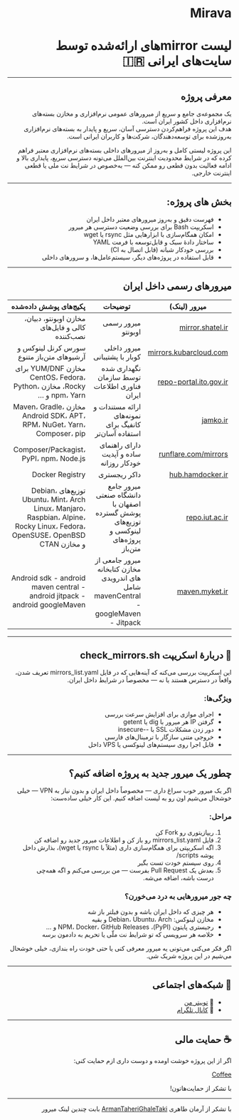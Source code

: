 <div dir="rtl" align="right">

# Mirava
# لیست mirrorهای ارائه‌شده توسط سایت‌های ایرانی 🇮🇷


---

## معرفی پروژه

یک مجموعه‌ی جامع و سریع از میرورهای عمومی نرم‌افزاری و مخازن بسته‌های نرم‌افزاری داخل کشور ایران است.  
هدف این پروژه فراهم‌کردن دسترسی آسان، سریع و پایدار به بسته‌های نرم‌افزاری به‌روزشده برای توسعه‌دهندگان، شرکت‌ها و کاربران ایرانی است.

این پروژه لیستی کامل و به‌روز از میرورهای داخلی بسته‌های نرم‌افزاری معتبر فراهم کرده که در شرایط محدودیت اینترنت بین‌الملل می‌تونه دسترسی سریع، پایداری بالا و ادامه فعالیت بدون قطعی رو ممکن کنه — به‌خصوص در شرایط نت ملی یا قطعی اینترنت خارجی.

---

## بخش های پروژه:

- فهرست دقیق و به‌روز میرورهای معتبر داخل ایران  
- اسکریپت Bash برای بررسی وضعیت دسترسی هر میرور  
- امکان همگام‌سازی با ابزارهایی مثل rsync یا wget  
- ساختار دادهٔ سبک و قابل‌توسعه با فرمت YAML  
- بررسی خودکار شبانه (قابل اتصال به CI)  
- قابل استفاده در پروژه‌های دیگر، سیستم‌عامل‌ها، و سرورهای داخلی

---

## میرورهای رسمی داخل ایران

| میرور (لینک) | توضیحات | پکیج‌های پوشش داده‌شده |
|--------------|----------|--------------------------|
| [mirror.shatel.ir](https://mirror.shatel.ir/) | میرور رسمی اوبونتو | مخازن اوبونتو، دبیان، کالی و فایل‌های نصب‌کننده |
| [mirrors.kubarcloud.com](https://mirrors.kubarcloud.com/linux/) | میرور داخلی کوبار با پشتیبانی | سورس کرنل لینوکس و آرشیوهای متن‌باز متنوع |
| [repo-portal.ito.gov.ir](https://repo-portal.ito.gov.ir/repo/) | نگهداری شده توسط سازمان فناوری اطلاعات ایران | مخازن YUM/DNF برای CentOS، Fedora، Rocky، مخازن Python، npm، Yarn و … |
| [jamko.ir](https://jamko.ir/) | ارائه مستندات و نمونه‌های کانفیگ برای استفاده آسان‌تر | مخازن Maven، Gradle، Android SDK، APT، RPM، NuGet، Yarn، Composer، pip |
| [runflare.com/mirrors](https://runflare.com/mirrors/) | دارای راهنمای ساده و آپدیت خودکار روزانه | Composer/Packagist، PyPI، npm، Node.js |
| [hub.hamdocker.ir](https://hub.hamdocker.ir) | داکر ریجستری | Docker Registry |
| [repo.iut.ac.ir](https://repo.iut.ac.ir/) | میرور جامع دانشگاه صنعتی اصفهان با پوشش گسترده توزیع‌های لینوکسی و پروژه‌های متن‌باز | توزیع‌های Debian، Ubuntu، Mint، Arch Linux، Manjaro، Raspbian، Alpine، Rocky Linux، Fedora، OpenSUSE، OpenBSD و مخازن CTAN |
| [maven.myket.ir](https://maven.myket.ir/) | میرور جامعی از مخازن کتابخانه های اندرویدی شامل mavenCentral - googleMaven - Jitpack | Android sdk - android maven central - android jitpack - android googleMaven |


---

## 🧪 دربارهٔ اسکریپت check_mirrors.sh

این اسکریپت بررسی می‌کنه که آینه‌هایی که در فایل mirrors_list.yaml تعریف شدن، واقعاً در دسترس هستند یا نه — مخصوصاً در شرایط داخل ایران.

### ویژگی‌ها:

- اجرای موازی برای افزایش سرعت بررسی  
- گرفتن IP هر میرور با dig یا getent  
- دور زدن مشکلات SSL با --insecure  
- خروجی متنی سازگار با ترمینال‌های فارسی  
- قابل اجرا روی سیستم‌های لینوکسی یا VPS داخل



---

## چطور یک میرور جدید به پروژه اضافه کنیم؟

اگر یک میرور خوب سراغ داری — مخصوصاً داخل ایران و بدون نیاز به VPN — خیلی خوشحال می‌شیم اون رو به لیست اضافه کنیم. این کار خیلی ساده‌ست:

### مراحل:

1. ریپازیتوری رو Fork کن  
2. فایل mirrors_list.yaml رو باز کن و اطلاعات میرور جدید رو اضافه کن  
3. اگه اسکریپتی برای همگام‌سازی داری (مثلاً با rsync یا wget)، بذارش داخل پوشه scripts/  
4. روی سیستم خودت تست بگیر  
5. بعدش یک Pull Request بفرست — من بررسی می‌کنم و اگه همه‌چی درست باشه، اضافه می‌شه.  

### چه جور میرورهایی به درد می‌خورن؟

- هر چیزی که داخل ایران باشه و بدون فیلتر باز شه  
- مخازن لینوکس: Debian، Ubuntu، Arch و بقیه  
- رجیستری پایتون (PyPI)، NPM، Docker، GitHub Releases و …  
- خلاصه هر سرویسی که تو شرایط نت ملّی یا تحریم به دادمون برسه

اگر فکر می‌کنی می‌تونی یه میرور معرفی کنی یا حتی خودت راه بندازی، خیلی خوشحال می‌شیم در این پروژه شریک شی. 

---
## 📢 شبکه‌های اجتماعی

- 🔗 [توییتر من](https://x.com/geedook13)
- 📣 [کانال تلگرام](https://t.me/shayangeedook)


---

## ☕ حمایت مالی

اگر از این پروژه خوشت اومده و دوست داری ازم حمایت کنی:

[Coffee](https://www.coffeete.ir/geedook)

با تشکر از حمایت‌هاتون!

---


با تشکر از آرمان طاهری [ArmanTaheriGhaleTaki](https://github.com/ArmanTaheriGhaleTaki) بابت چندین لینک میرور
